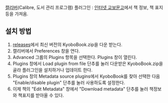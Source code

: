 
[캘리버](https://calibre-ebook.com/)(Calibre, 도서 관리 프로그램) 플러그인 : [인터넷 교보문고](http://www.kyobobook.co.kr/)에서 책 정보, 책 표지 등을 가져옴.

설치 방법
---------
1. [releases](https://github.com/sseeookk/Calibre-KyoboBook-Metadata-Source-Plugin/releases)에서 최신 버전의 KyoboBook.zip을 다운 받는다.
2. 캘리버에서 Preferences 창을 연다.
3. Advanced 그룹의 Plugins 항목을 선택한다. Plugins 창이 열린다.
4. Plugins 창에서 Load plugin from file 단추를 눌러 다운받은 KyoboBook.zip을 골라 플러그인을 설치하거나 업데이트 한다.
5. Plugins 창의 Metadata source plugins에서 KyoboBook를 찾아 선택한 다음 "Enable/disable plugin" 단추를 눌러 사용하도록 설정한다.
5. 이제 책의 "Edit Metadata" 창에서 "Download metadata" 단추를 눌러 책정보와 책표지를 받아올 수 있다.
